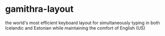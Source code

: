 # gamithra-layout
the world's most efficient keyboard layout for simultaneously typing in both Icelandic and Estonian while maintaining the comfort of English (US)
